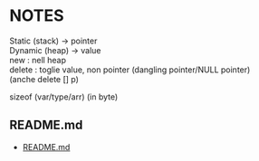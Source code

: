 # NOTES  
  
Static (stack) -> pointer  
Dynamic (heap) -> value  
new : nell heap  
delete : toglie value, non pointer (dangling pointer/NULL pointer)  
(anche delete [] p)  
  
sizeof (var/type/arr) (in byte)  



## README.md  
*	[README.md](./README.md)  

